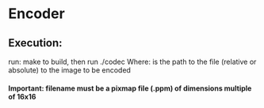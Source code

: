 # Encoder
## Execution:
 run: make to build, then run ./codec <fileName>
 Where: <fileName> is the path to the file (relative or absolute) to the image to be encoded
#### Important: filename must be a pixmap file (.ppm) of dimensions multiple of 16x16
